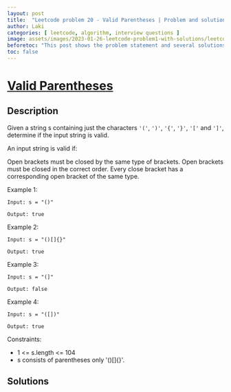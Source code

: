 ```yaml
---
layout: post
title:  "Leetcode problem 20 - Valid Parentheses | Problem and solution"
author: Laki
categories: [ leetcode, algorithm, interview questions ]
image: assets/images/2023-01-26-leetcode-problem1-with-solutions/leetcode_meme1.png
beforetoc: "This post shows the problem statement and several solutions for leetcode Valid Parentheses problem"
toc: false
---
```


# [Valid Parentheses](https://leetcode.com/problems/valid-parentheses)

## Description

Given a string s containing just the characters `'('`, `')'`, `'{'`, `'}'`, `'['` and `']'`, determine if the input string is valid.

An input string is valid if:

Open brackets must be closed by the same type of brackets.
Open brackets must be closed in the correct order.
Every close bracket has a corresponding open bracket of the same type.
 

Example 1:
```
Input: s = "()"

Output: true
```
Example 2:
```
Input: s = "()[]{}"

Output: true
```
Example 3:
```
Input: s = "(]"

Output: false
```
Example 4:
```
Input: s = "([])"

Output: true
```
 

Constraints:

- 1 <= s.length <= 104
- s consists of parentheses only '()[]{}'.

## Solutions
